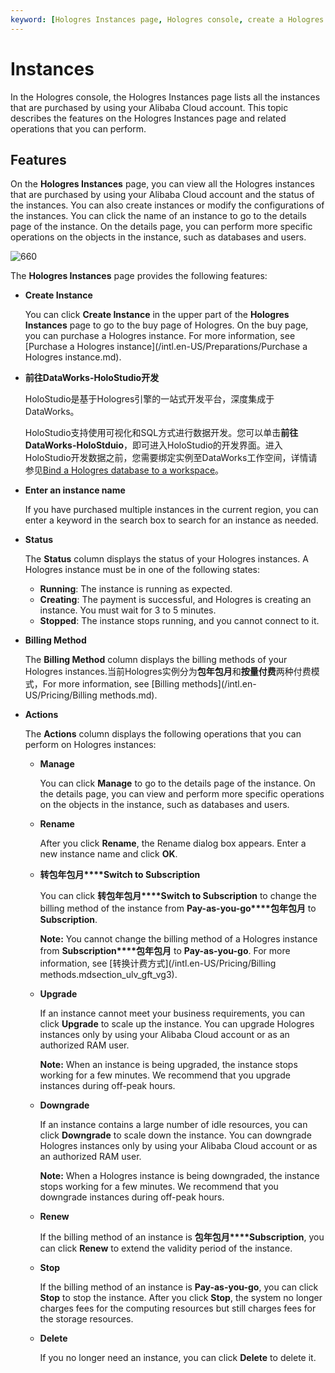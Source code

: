 ```yaml
---
keyword: [Hologres Instances page, Hologres console, create a Hologres instance, modify instance configurations]
---
```


# Instances

In the Hologres console, the Hologres Instances page lists all the instances that are purchased by using your Alibaba Cloud account. This topic describes the features on the Hologres Instances page and related operations that you can perform.

## Features

On the **Hologres Instances** page, you can view all the Hologres instances that are purchased by using your Alibaba Cloud account and the status of the instances. You can also create instances or modify the configurations of the instances. You can click the name of an instance to go to the details page of the instance. On the details page, you can perform more specific operations on the objects in the instance, such as databases and users.

![660](https://static-aliyun-doc.oss-accelerate.aliyuncs.com/assets/img/en-US/5041572061/p94150.png)

The **Hologres Instances** page provides the following features:

-   **Create Instance**

    You can click **Create Instance** in the upper part of the **Hologres Instances** page to go to the buy page of Hologres. On the buy page, you can purchase a Hologres instance. For more information, see [Purchase a Hologres instance](/intl.en-US/Preparations/Purchase a Hologres instance.md).

-   **前往DataWorks-HoloStudio开发**

    HoloStudio是基于Hologres引擎的一站式开发平台，深度集成于DataWorks。

    HoloStudio支持使用可视化和SQL方式进行数据开发。您可以单击**前往DataWorks-HoloStduio**，即可进入HoloStudio的开发界面。进入HoloStudio开发数据之前，您需要绑定实例至DataWorks工作空间，详情请参见[Bind a Hologres database to a workspace]()。

-   **Enter an instance name**

    If you have purchased multiple instances in the current region, you can enter a keyword in the search box to search for an instance as needed.

-   **Status**

    The **Status** column displays the status of your Hologres instances. A Hologres instance must be in one of the following states:

    -   **Running**: The instance is running as expected.
    -   **Creating**: The payment is successful, and Hologres is creating an instance. You must wait for 3 to 5 minutes.
    -   **Stopped**: The instance stops running, and you cannot connect to it.
-   **Billing Method**

    The **Billing Method** column displays the billing methods of your Hologres instances.当前Hologres实例分为**包年包月**和**按量付费**两种付费模式，For more information, see [Billing methods](/intl.en-US/Pricing/Billing methods.md).

-   **Actions**

    The **Actions** column displays the following operations that you can perform on Hologres instances:

    -   **Manage**

        You can click **Manage** to go to the details page of the instance. On the details page, you can view and perform more specific operations on the objects in the instance, such as databases and users.

    -   **Rename**

        After you click **Rename**, the Rename dialog box appears. Enter a new instance name and click **OK**.

    -   **转包年包月****Switch to Subscription**

        You can click **转包年包月****Switch to Subscription** to change the billing method of the instance from **Pay-as-you-go****包年包月** to **Subscription**.

        **Note:** You cannot change the billing method of a Hologres instance from **Subscription****包年包月** to **Pay-as-you-go**. For more information, see [转换计费方式](/intl.en-US/Pricing/Billing methods.mdsection_ulv_gft_vg3).

    -   **Upgrade**

        If an instance cannot meet your business requirements, you can click **Upgrade** to scale up the instance. You can upgrade Hologres instances only by using your Alibaba Cloud account or as an authorized RAM user.

        **Note:** When an instance is being upgraded, the instance stops working for a few minutes. We recommend that you upgrade instances during off-peak hours.

    -   **Downgrade**

        If an instance contains a large number of idle resources, you can click **Downgrade** to scale down the instance. You can downgrade Hologres instances only by using your Alibaba Cloud account or as an authorized RAM user.

        **Note:** When a Hologres instance is being downgraded, the instance stops working for a few minutes. We recommend that you downgrade instances during off-peak hours.

    -   **Renew**

        If the billing method of an instance is **包年包月****Subscription**, you can click **Renew** to extend the validity period of the instance.

    -   **Stop**

        If the billing method of an instance is **Pay-as-you-go**, you can click **Stop** to stop the instance. After you click **Stop**, the system no longer charges fees for the computing resources but still charges fees for the storage resources.

    -   **Delete**

        If you no longer need an instance, you can click **Delete** to delete it.


